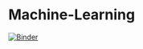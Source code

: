 # Machine-Learning

[![Binder](https://mybinder.org/badge_logo.svg)](https://mybinder.org/v2/gh/bdeng360/Machine-Learning/HEAD)
